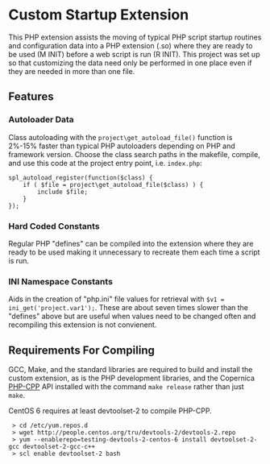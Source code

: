 # Custom Startup Extension
This PHP extension assists the moving of typical PHP script startup routines and configuration data into a PHP extension (.so) where they are ready to be used (M INIT) before a web script is run (R INIT). This project was set up so that customizing the data need only be performed in one place even if they are needed in more than one file.

## Features

### Autoloader Data
Class autoloading with the ```project\get_autoload_file()``` function is 2%-15% faster than typical PHP autoloaders depending on PHP and framework version. Choose the class search paths in the makefile, compile, and use this code at the project entry point, i.e. ```index.php```:
```
spl_autoload_register(function($class) {
    if ( $file = project\get_autoload_file($class) ) {
        include $file;
    }
});
```


### Hard Coded Constants
Regular PHP "defines" can be compiled into the extension where they are ready to be used making it unnecessary to recreate them each time a script is run.

### INI Namespace Constants
Aids in the creation of "php.ini" file values for retrieval with ```$v1 = ini_get('project.var1');```. These are about seven times slower than the "defines" above but are useful when values need to be changed often and recompiling this extension is not convienent.

## Requirements For Compiling
GCC, Make, and the standard libraries are required to build and install the custom extension, as is the PHP development libraries, and the Copernica [PHP-CPP](http://www.phpcpp.com) API installed with the command ```make release``` rather than just ```make```.

CentOS 6 requires at least devtoolset-2 to compile PHP-CPP.
```
 > cd /etc/yum.repos.d
 > wget http://people.centos.org/tru/devtools-2/devtools-2.repo
 > yum --enablerepo=testing-devtools-2-centos-6 install devtoolset-2-gcc devtoolset-2-gcc-c++
 > scl enable devtoolset-2 bash
```

